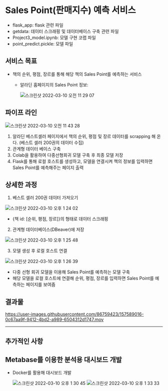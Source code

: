 # Sales Point(판매지수) 예측 서비스


- flask_app: flask 관련 파일
- getdata: 데이터 스크래핑 및 데이터베이스 구축 관련 파일
- Project3_model.ipynb: 모델 구현 코랩 파일
- point_predict.pickle: 모델 파일

## 서비스 목표
- 책의 순위, 평점, 장르를 통해 해당 책의 Sales Point를 예측하는 서비스
  - 알라딘 홈페이지의 Sales Point 정보:

    ![스크린샷 2022-03-10 오전 11 29 07](https://user-images.githubusercontent.com/86759423/157576511-c6ba0f13-7926-4087-9734-7817770d64d0.png)

## 파이프 라인
![스크린샷 2022-03-10 오전 11 43 28](https://user-images.githubusercontent.com/86759423/157577987-c6939a37-3b70-4c86-8bc1-a31e2f9e2422.png)
1. 알라딘 베스트셀러 페이지에서 책의 순위, 평점 및 장르 데이터를 scrapping 해 온다. (베스트 셀러 200권의 데이터 수집)
2. 관계형 데이터 베이스 구축
3. Colab을 활용하여 다중선형회귀 모델 구축 후 최종 모델 저장
4. Flask를 통해 로컬 호스트를 생성하고, 모델을 연결시켜 책의 정보를 입력하면 Sales Point를 예측해주는 페이지 출력

## 상세한 과정
1. 베스트 셀러 200권 데이터 가져오기

  ![스크린샷 2022-03-10 오후 1 24 02](https://user-images.githubusercontent.com/86759423/157589142-5d84d599-02b2-490a-a960-25dc17c646c7.png)
- {책 id: [순위, 평점, 장르]}의 형태로 데이터 스크래핑

2. 관계형 데이터베이스(DBeaver)에 저장

  ![스크린샷 2022-03-10 오후 1 25 48](https://user-images.githubusercontent.com/86759423/157589298-a169525e-cad9-4c55-a057-8f3474c0a8aa.png)

3. 모델 생성 후 로컬 호스트 연결

  ![스크린샷 2022-03-10 오후 1 26 39](https://user-images.githubusercontent.com/86759423/157589393-f8614851-8643-49ec-9816-f3d5badacb0a.png)
- 다중 선형 회귀 모델을 이용해 Sales Point를 예측하는 모델 구축
- 해당 모델을 로컬 호스트에 연결해 순위, 평점, 장르를 입력하면 Sales Point를 예측하는 페이지를 보여줌


## 결과물

https://user-images.githubusercontent.com/86759423/157589016-0c67aa9f-9412-4bd2-a989-6504312d1747.mov

------------------------------------------------------
## 추가적인 사항
## Metabase를 이용한 분석용 대시보드 개발
- Docker를 활용해 대시보드 개발

  ![스크린샷 2022-03-10 오후 1 30 45](https://user-images.githubusercontent.com/86759423/157589819-f8d15cde-3501-42b0-ba2a-44c0feff75be.png)
  ![스크린샷 2022-03-10 오후 1 33 33](https://user-images.githubusercontent.com/86759423/157590128-0ad642c0-b40e-4f17-a584-705f9b2d3a39.png)



